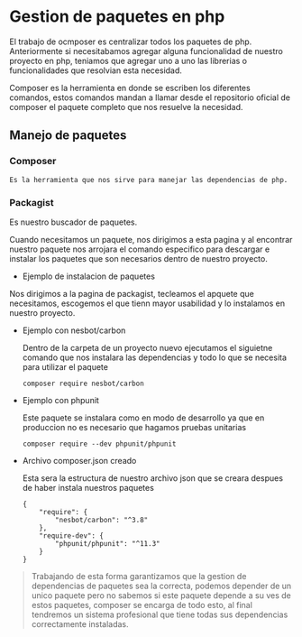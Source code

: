 # Gestion de paquetes en php

El trabajo de ocmposer es centralizar todos los paquetes de php.
Anteriormente si necesitabamos agregar alguna funcionalidad de nuestro proyecto en php, teniamos que agregar uno a uno las librerias o funcionalidades que resolvian esta necesidad.

Composer es la herramienta en donde se escriben los diferentes comandos, estos comandos mandan a llamar desde el repositorio oficial de composer el paquete completo que nos resuelve la necesidad.

## Manejo de paquetes

### Composer
    Es la herramienta que nos sirve para manejar las dependencias de php.

### Packagist
Es nuestro buscador de paquetes.

Cuando necesitamos un paquete, nos dirigimos a esta pagina y al encontrar nuestro paquete nos arrojara el comando especifico para descargar e instalar los paquetes que son necesarios dentro de nuestro proyecto.

- Ejemplo de instalacion de paquetes

Nos dirigimos a la pagina de packagist, tecleamos el apquete que necesitamos, escogemos el que tienn mayor usabilidad y lo instalamos en nuestro proyecto.

- Ejemplo con nesbot/carbon

    Dentro de la carpeta de un proyecto nuevo ejecutamos el siguietne comando que nos instalara las dependencias y todo lo que se necesita para utilizar el paquete
    
    ```
    composer require nesbot/carbon 
    ```

-  Ejemplo con phpunit

    Este paquete se instalara como en modo de desarrollo ya que en produccion no es necesario que hagamos pruebas unitarias
    ```
    composer require --dev phpunit/phpunit
    ```

- Archivo composer.json creado

    Esta sera la estructura de nuestro archivo json que se creara despues de haber instala nuestros paquetes

    ```
    {
        "require": {
            "nesbot/carbon": "^3.8"
        },
        "require-dev": {
            "phpunit/phpunit": "^11.3"
        }   
    }
    ```

> Trabajando de esta forma garantizamos que la gestion de dependencias de paquetes sea la correcta, podemos depender de un unico paquete pero no sabemos si este paquete depende a su ves de estos paquetes, composer se encarga de todo esto, al final tendremos un sistema profesional que tiene todas sus dependencias correctamente instaladas.